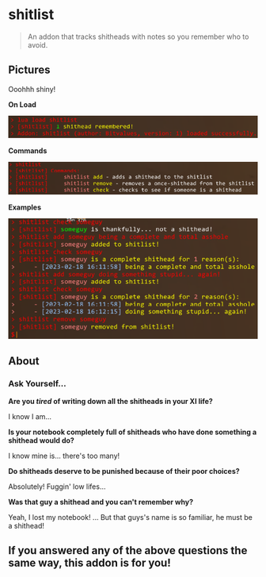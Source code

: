 # shitlist

> An addon that tracks shitheads with notes so you remember who to avoid.

## Pictures

Ooohhh shiny!

**On Load**

![Load](./images/shitlist-load.png)

**Commands**

![Commands](./images/shitlist-commands.png)

**Examples**

![Examples](./images/shitlist-examples.png)

## About

### Ask Yourself...

**Are you *tired* of writing down all the shitheads in your XI life?**

I know I am...

**Is your notebook completely full of shitheads who have done something a shithead would do?**

I know mine is... there's too many!

**Do shitheads deserve to be punished because of their poor choices?**

Absolutely! Fuggin' low lifes...

**Was that guy a shithead and you can't remember why?**

Yeah, I lost my notebook! ... But that guys's name is so familiar, he must be a shithead!

## If you answered any of the above questions the same way, this addon is for you!
